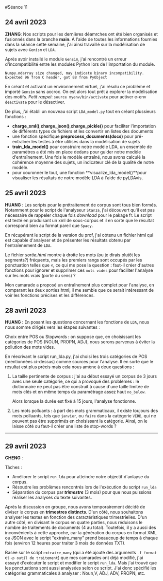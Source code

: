 #Séance 11

## 24 avril 2023
**ZHANG**: Nos scripts pour les dernières déamrches ont été bien organisés et fusionnés dans la branche **main**. À l'aide de toutes les informations fournies dans la séance cette semaine, j'ai ainsi travaillé sur la modélisation de sujets avec `Genism` et `LDA`.

Après avoir installé le module `Gensim`, j'ai rencontré un erreur d'incompatibilité entre les modules Python lors de l'importation du module.
```
Numpy.ndarray size changed, may indicate binary incompatibility. Expected 96 from C header, got 88 from PyObject

```

En créant et activant un environnement virtuel, j'ai résolu ce problème et importé `Gensim` sans accroc. On est alors tout prêt à explorer la modélisation des motifs. *Petit rappel*: `source myenv/bin/activate` pour activer e-env `deactivate` pour le désactiver.


De plus, j'ai établi un nouveau script `LDA_model.py` tout en créant plussieurs fonctions :
- **charge_xml()**,**charge_json()**,**charge_pickle()**  pour faciliter l'importation de différents types de fichiers et les convertir en listes des documents
- une fonction spécifique **preprocess_documents(docs)** pour pré-entraîner les testes à être utilisés dans la modélisation de sujets
- **train_lda_model()** pour construire notre modèle LDA, un ensemble de paramètres a été mis en place dedans pour guider notre modèle d'entraînement. Une fois le modèle entraîné, nous avons calculé la cohérence moyenne des sujets, un indicateur clé de la qualité de notre modèle.
- pour couronner le tout, une fonction **visualize_lda_model()**pour visualiser les résultats de notre modèle LDA à l'aide de pyLDAvis.

## 25 avril 2023
**HUANG** : Les scripts pour le prétraitement de corpus sont tous bien formés. Notamment pour le script de l'analyseur `Stanza`, j'ai découvert qu'il est pas nécessaire de rappeler chaque fois *download* pour le pakage fr. Le script est testé en produisant un xml de sous-corpus et il en sorte que le résultat correspond bien au format pareil que `Spacy`.

En récupérant le script de la version du prof, j'ai obtenu un fichier html qui est capable d'analyser et de présenter les résultats obtenu par l'entraîenement de `LDA`. 

Le fichier *sortie.html* montre à droite les mots (ou je dirais plutôt les segments?) fréquents, mais les premiers rangs sont occupés par les ponctuation telles que *«*, ce qui me pose la question : faut-il créer d'autres fonctions pour ignorer et supprimer ces `mots vides` pour faciliter l'analyse sur les mots vrais (porte du sens) ?

Mon camarade a proposé un entraînement plus complet pour l'analyse, en comparant les deux sorties html, il me semble que ce serait intéressant de voir les fonctions précises et les différences.

## 28 avril 2023
**HUANG** : En posant les questions concernant les fonctions de `LDA`, nous nous somme dirigés vers les étapes suivantes :

Choix entre POS ou Stopwords : on suppose que, en choisissant les catégories de POS (NOUN, PROPN, ADJ), nous serons parvenus à éviter la pollution des mots vides.

En réecrivant le script run_lda.py, j'ai choisi les trois catégories de POS (mentionnées ci-dessus) comme sources pour l'analyse. Il en sorte que le résultat est plus précis mais cela nous amène à deux questions :

1. La taille pertinente de corpus : j'ai au début essayé un corpus de 3 jours avec une seule catégorie, ce qui a provoqué des problèmes : le dictionnaire ne peut pas être construit à cause d'une taille limitée de mots clés et en même temps du paramètrage assez haut `no_below`.

    Alors lorsque la durée est fixé à 15 jours, l'analyse fonctionne.

2. Les mots polluants : à part des mots grammaticaux, il existe toujours des mots polluants, tels que `janvier`, ou `faire` dans la catégorie `VERB`, qui ne peuvent pas être supprimés en choisissant la catégorie. Ainsi, on le laisse côté ou faut-il créer une liste de stop-words ?

***
## 29 avril 2023 ##
**CHENG** : 

Tâches : 

- Améliorer le script `run_lda` pour atteindre notre objectif d'anlayse du corpus. 
- Résoudre les problèmes rencontrés lors de l'exécution du script `run_lda`
- Séparation du corpus par ***trimestre*** (3 mois) pour que nous puissions réaliser les analyses du texte suivantes.

Après la discussion en groupe, nous avons temporairement décidé de diviser le corpus en **trimestres distincts**. D'un côté, nous souhaitons analyser les textes en fonction des caractéristiques trimestrielles. D'un autre côté, en divisant le corpus en quatre parties, nous réduisons le nombre de traitements de documents (4 au total). Toutefois, il y a aussi des inconvénients à cette approche, car la génération du corpus en format XML ou JSON avec le script "extraire_many" prend beaucoup de temps à chaque fois (environ 12 heures pour traiter 3 mois de données TXT).


Basée sur le script `extraire_many` (qui a été ajouté des arguments `-f format` et `-p outil de traitement`) que mes camarades ont déjà modifié, j'ai essayé d'exécuter le script et modifier le script `run_lda`. Mais j'ai trouvé que les ponctuations sont aussi analysées selon ce script. J'ai donc spécifié les catégories grammaticales à analyser : Noun,V, ADJ, ADV, PROPN, etc. 




